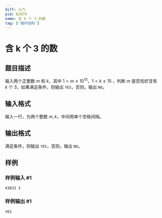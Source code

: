 ```yaml
---
diff: 入门
pid: B2078
name: 含 k 个 3 的数
tag: ['循环结构']
---
```

# 含 k 个 3 的数
## 题目描述

输入两个正整数 $m$ 和 $k$，其中 $1 \lt m \leq 10^{15}$，$1 \lt k \leq 15$ ，判断 $m$ 是否恰好含有 $k$ 个 $3$，如果满足条件，则输出 `YES`，否则，输出 `NO`。
## 输入格式

输入一行，为两个整数 $m,k$，中间用单个空格间隔。
## 输出格式

满足条件，则输出 `YES`，否则，输出 `NO`。
## 样例

### 样例输入 #1
```
43833 3
```
### 样例输出 #1
```
YES
```

